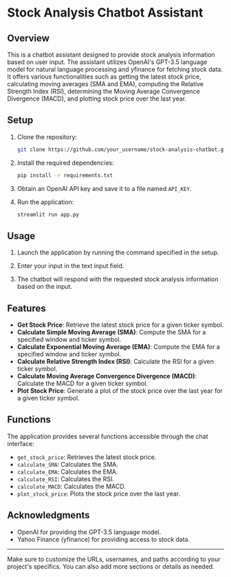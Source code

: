 # Stock Analysis Chatbot Assistant

## Overview
This is a chatbot assistant designed to provide stock analysis information based on user input. The assistant utilizes OpenAI's GPT-3.5 language model for natural language processing and yfinance for fetching stock data. It offers various functionalities such as getting the latest stock price, calculating moving averages (SMA and EMA), computing the Relative Strength Index (RSI), determining the Moving Average Convergence Divergence (MACD), and plotting stock price over the last year.

## Setup
1. Clone the repository:
   ```bash
   git clone https://github.com/your_username/stock-analysis-chatbot.git
   ```

2. Install the required dependencies:
   ```bash
   pip install -r requirements.txt
   ```

3. Obtain an OpenAI API key and save it to a file named `API_KEY`.

4. Run the application:
   ```bash
   streamlit run app.py
   ```

## Usage
1. Launch the application by running the command specified in the setup.

2. Enter your input in the text input field.

3. The chatbot will respond with the requested stock analysis information based on the input.

## Features
- **Get Stock Price**: Retrieve the latest stock price for a given ticker symbol.
- **Calculate Simple Moving Average (SMA)**: Compute the SMA for a specified window and ticker symbol.
- **Calculate Exponential Moving Average (EMA)**: Compute the EMA for a specified window and ticker symbol.
- **Calculate Relative Strength Index (RSI)**: Calculate the RSI for a given ticker symbol.
- **Calculate Moving Average Convergence Divergence (MACD)**: Calculate the MACD for a given ticker symbol.
- **Plot Stock Price**: Generate a plot of the stock price over the last year for a given ticker symbol.

## Functions
The application provides several functions accessible through the chat interface:
- `get_stock_price`: Retrieves the latest stock price.
- `calculate_SMA`: Calculates the SMA.
- `calculate_EMA`: Calculates the EMA.
- `calculate_RSI`: Calculates the RSI.
- `calculate_MACD`: Calculates the MACD.
- `plot_stock_price`: Plots the stock price over the last year.

## Acknowledgments
- OpenAI for providing the GPT-3.5 language model.
- Yahoo Finance (yfinance) for providing access to stock data.


---

Make sure to customize the URLs, usernames, and paths according to your project's specifics. You can also add more sections or details as needed.

